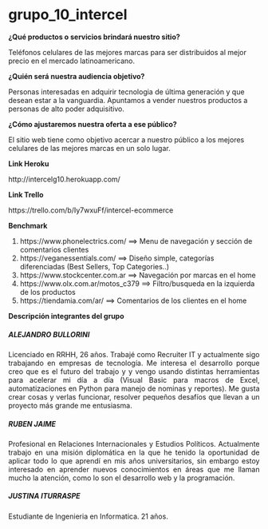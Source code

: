 # grupo_10_intercel

<strong> ¿Qué productos o servicios brindará nuestro sitio? </strong>
<p> Teléfonos celulares de las mejores marcas para ser distribuidos al mejor precio en el mercado latinoamericano.</p> 

<strong>¿Quién será nuestra audiencia objetivo?</strong> 
<p> Personas interesadas en adquirir tecnologia de última generación y que desean estar a la vanguardia. Apuntamos a vender nuestros productos a personas de alto poder adquisitivo.</p> 

<strong>¿Cómo ajustaremos nuestra oferta a ese público?</strong>
<p>El sitio web tiene como objetivo acercar a nuestro público a los mejores celulares de las mejores marcas en un solo lugar.</p>

<strong>Link Heroku </strong>
<p>http://intercelg10.herokuapp.com/</p>

<strong>Link Trello </strong>
<p>https://trello.com/b/Iy7wxuFf/intercel-ecommerce</p>

<strong>Benchmark </strong>
<ol>
<li> https://www.phonelectrics.com/      ==> Menu de navegación y sección de comentarios clientes </li>
<li> https://veganessentials.com/        ==> Diseño simple, categorías diferenciadas (Best Sellers, Top Categories..) </li>
<li> https://www.stockcenter.com.ar      ==> Navegación por marcas en el home </li>
<li> https://www.olx.com.ar/motos_c379   ==> Filtro/busqueda en la izquierda de los productos </li>
<li> https://tiendamia.com/ar/           ==> Comentarios de los clientes en el home </li>

</ol>


<strong>Descripción integrantes del grupo </strong>
<h5><strong>ALEJANDRO BULLORINI </strong></h5>
<p align="justify">Licenciado en RRHH, 26 años. Trabajé como Recruiter IT y actualmente sigo trabajando en empresas de tecnología. 
Me interesa el desarrollo porque creo que es el futuro del trabajo y y vengo usando distintas herramientas para acelerar mi día a día (Visual Basic para macros de Excel, automatizaciones en Python para manejo de nominas y reportes).
Me gusta crear cosas y verlas funcionar, resolver pequeños desafíos que llevan a un proyecto más grande me entusiasma.</p>

<h5><strong>RUBEN JAIME</strong></h5>
<p align="justify"> Profesional en Relaciones Internacionales y Estudios Políticos. Actualmente trabajo en una misión diplomática en la que he tenido la oportunidad de aplicar todo lo que aprendí en mis años universitarios, sin embargo estoy interesado en aprender nuevos conocimientos en áreas que me llaman mucho la atención, como lo son el desarrollo web y la programación.</p>

<h5><strong>JUSTINA ITURRASPE </strong></h5>
<p align="justify">Estudiante de Ingenieria en Informatica. 21 años.</p>

